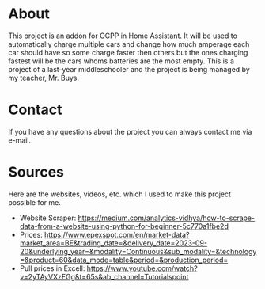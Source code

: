 # About
This project is an addon for OCPP in Home Assistant.
It will be used to automatically charge multiple cars
and change how much amperage each car should have so
some charge faster then others but the ones charging
fastest will be the cars whoms batteries are the most
empty. This is a project of a last-year middleschooler
and the project is being managed by my teacher, Mr. Buys.

# Contact
If you have any questions about the project you can always
contact me via e-mail. 

# Sources
Here are the websites, videos, etc. which I used to make
this project possible for me.
* Website Scraper:
    https://medium.com/analytics-vidhya/how-to-scrape-data-from-a-website-using-python-for-beginner-5c770a1fbe2d
*  Prices:
    https://www.epexspot.com/en/market-data?market_area=BE&trading_date=&delivery_date=2023-09-20&underlying_year=&modality=Continuous&sub_modality=&technology=&product=60&data_mode=table&period=&production_period=
* Pull prices in Excell: 
    https://www.youtube.com/watch?v=2yTAyVXzFGg&t=65s&ab_channel=Tutorialspoint